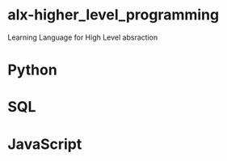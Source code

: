 # alx-higher_level_programming

Learning Language for High Level absraction

# Python
# SQL
# JavaScript
